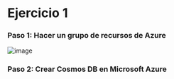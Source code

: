 # Ejercicio 1

### Paso 1: Hacer un grupo de recursos de Azure
![image](https://github.com/user-attachments/assets/3a57af40-8f66-4c5f-b2cf-70126b2470c0)

### Paso 2: Crear Cosmos DB en Microsoft Azure

